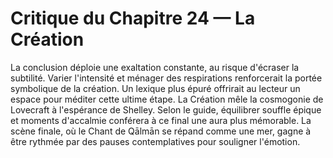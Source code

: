 # Critique du Chapitre 24 — La Création
La conclusion déploie une exaltation constante, au risque d'écraser la subtilité. Varier l'intensité et ménager des respirations renforcerait la portée symbolique de la création. Un lexique plus épuré offrirait au lecteur un espace pour méditer cette ultime étape.
La Création mêle la cosmogonie de Lovecraft à l'espérance de Shelley.
Selon le guide, équilibrer souffle épique et moments d'accalmie conférera à ce final une aura plus mémorable.
La scène finale, où le Chant de Qālmān se répand comme une mer, gagne à être rythmée par des pauses contemplatives pour souligner l'émotion.
